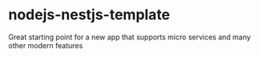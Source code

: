 # nodejs-nestjs-template
Great starting point for a new app that supports micro services and many other modern features

